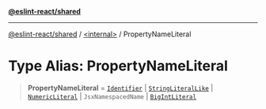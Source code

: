 [**@eslint-react/shared**](../../README.md)

***

[@eslint-react/shared](../../README.md) / [\<internal\>](../README.md) / PropertyNameLiteral

# Type Alias: PropertyNameLiteral

> **PropertyNameLiteral** = [`Identifier`](../interfaces/Identifier-1.md) \| [`StringLiteralLike`](StringLiteralLike.md) \| [`NumericLiteral`](../interfaces/NumericLiteral.md) \| `JsxNamespacedName` \| [`BigIntLiteral`](../interfaces/BigIntLiteral-1.md)
